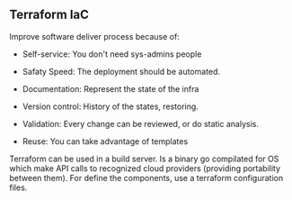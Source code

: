 ## Terraform IaC

Improve software deliver process because of:

* Self-service: You don't need sys-admins people

* Safaty Speed: The deployment should be automated.

* Documentation: Represent the state of the infra

* Version control: History of the states, restoring.

* Validation: Every change can be reviewed, or do static analysis.

* Reuse: You can take advantage of templates


Terraform can be used in a build server. Is a binary go compilated for OS which make API calls to recognized cloud providers (providing portability between them).
For define the components, use a terraform configuration files.


